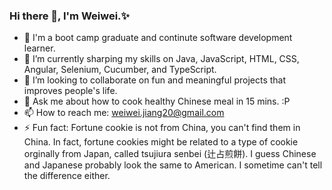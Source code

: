 ### Hi there 👋, I'm Weiwei.✨


- 🔭 I'm a boot camp graduate and continute software development learner.
- 🌱 I’m currently sharping my skills on Java, JavaScript, HTML, CSS, Angular, Selenium, Cucumber, and TypeScript. 
- 👯 I’m looking to collaborate on fun and meaningful projects that improves people's life. 
- 💬 Ask me about how to cook healthy Chinese meal in 15 mins. :P 
- 📫 How to reach me: weiwei.jiang20@gmail.com
- ⚡ Fun fact: Fortune cookie is not from China, you can't find them in China. In fact, fortune cookies might be related to a type of cookie orginally from Japan, called tsujiura senbei (辻占煎餅). I guess Chinese and Japanese probably look the same to American. I sometime can't tell the difference either. 

